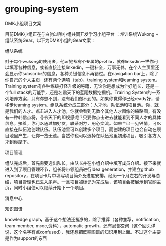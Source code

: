# grouping-system

DMK小组项目文案

目前DMK小组正在与白驹过隙小组共同开发学习小组平台 ：培训系统Wukong + 组队系统Gear。以下为DMK小组的Gear文案：

组队系统

对于每个wukong的使用者，他or她都有个专属的profile，就像linkedin一样你可以填写各种信息，或者直接连接linkedin，一键补全，万事无休。在个人主页里还会显示你subscribe的信息，各种关键信息不再错过。在navigation bar上，除了你自己的个人主页，还有两个选项（tab），training system和teaming system。Training system有各种练级打怪升级的秘籍，无论你是想成为个好组长，还是一个full stack的万能手，还是名震天下的蓝翔数据挖掘机。Training System的一系列培养方案，只有你想不到，没有我们做不到的。如果你觉得你已经ready好，请移步teaming system。组队系统分成三部分：人才池，队伍池和项目池。你，就是我们的人才。点击进入人才池，你就会看到无数个其他人才图像的缩略图，有没有一种韩信点将，号令天下的即视感呢？只要你点击进去就能看到不同人才的具体信息。接着，你可以通过加好友，联系对方，用心交流。如果早已一见钟情，可以直接在队伍池创建队伍。队伍池里可以创建多个项目，而创建的项目也会自动在项目池里产生，让你一览无遗。当然你也可以选择在队伍池里初建项目，吸引各方人才到你麾下。

项目管理

组队完成后，首先需要选出队长，由队长并在小组介绍中填写成员介绍。接下来就进入到了项目管理环节，组长将带领组员进行Idea generation，并建立github repository，在项目卡片中填写项目简介及进度安排。经历一个月左右的开发与总结，项目管理也已进入尾声。一旦项目被标记为完成后，该项目会被展示到官网主页，同时小组便可以继续开始下一个项目。

消息中心

知识图谱

knowledge graph，基于这个想法还挺多的，除了推荐（各种推荐，notification, team member, mooc,资料），automatic growth，还有局部查询（这个回头详说，这个名字有点confused），我还想把概率图谱的知识用到上面。不过这个主要是作为support的东西
